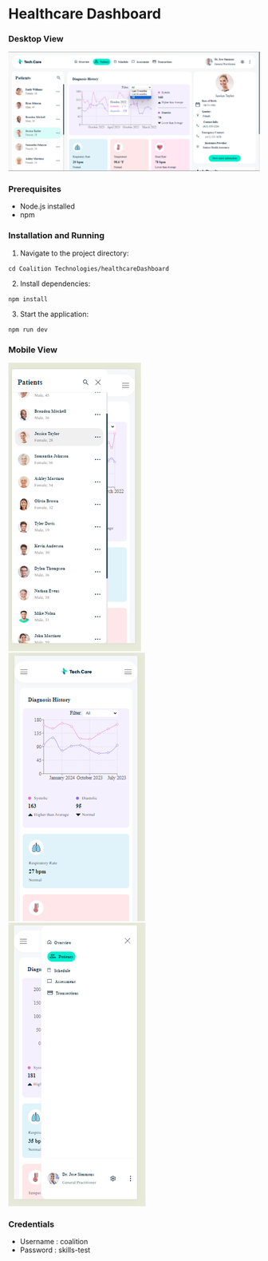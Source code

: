 # Healthcare Dashboard

### Desktop View

![Desktop View Demo](demoImages/Desktop%20View%20Demo.png)

### Prerequisites

- Node.js installed
- npm

### Installation and Running

1. Navigate to the project directory:

```
cd Coalition Technologies/healthcareDashboard
```

2. Install dependencies:

```
npm install
```

3. Start the application:

```
npm run dev
```

### Mobile View

![Mobile View Demo Sidebar](demoImages/Mobile%20View%20Demo%20Sidebar.png)
![Mobile View Demo](demoImages/Mobile%20View%20Demo.png)
![Mobile View Demo Navbar](demoImages/Mobile%20View%20Demo%20Navbar.png)

### Credentials

- Username : coalition
- Password : skills-test
